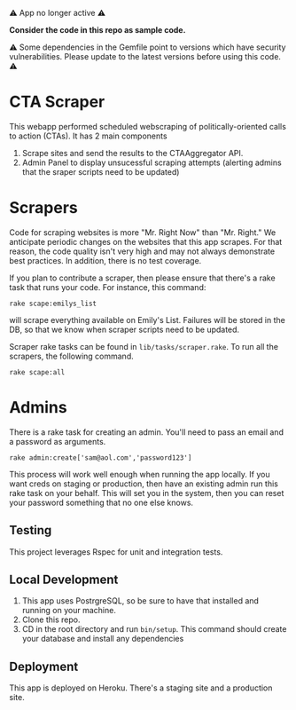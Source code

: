 :warning: App no longer active :warning:

**Consider the code in this repo as sample code.**

:warning: Some dependencies in the Gemfile point to versions which have security vulnerabilities. Please update to the latest versions before using this code. :warning:


# CTA Scraper

This webapp performed scheduled webscraping of politically-oriented calls to 
action (CTAs). It has 2 main components
1. Scrape sites and send the results to the  CTAAggregator API.
2. Admin Panel to display unsucessful scraping attempts (alerting admins that the sraper scripts need to be updated)

# Scrapers

Code for scraping websites is more "Mr. Right Now" than "Mr. Right." We anticipate periodic changes on the
websites that this app scrapes.  For that reason, the code quality isn't very high and may not always
demonstrate best practices.  In addition, there is no test coverage.

If you plan to contribute a scraper, then please ensure that there's a rake task that runs your code.  For instance,
this command:
   ```
   rake scape:emilys_list
   ```
will scrape everything available on Emily's List.  Failures will be stored in the DB, so that we
know when scraper scripts need to be updated.

Scraper rake tasks can be found in `lib/tasks/scraper.rake`. To run all the scrapers, the following command.
```
rake scape:all
```

# Admins

There is a rake task for creating an admin. You'll need to pass an email and a password as arguments.
```
rake admin:create['sam@aol.com','password123']
```
This process will work well enough when running the app locally.  If you want creds on staging or production,
then have an existing admin run this rake task on your behalf.  This will set you in the system, then
you can reset your password something that no one else knows.

## Testing

This project leverages Rspec for unit and integration tests.

## Local Development

1. This app uses PostrgreSQL, so be sure to have that installed and running on your machine.
2. Clone this repo.
3. CD in the root directory and run `bin/setup`.  This command should create your database and install any dependencies

## Deployment
This app is deployed on Heroku.  There's a staging site and a production site.
